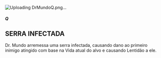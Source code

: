 ![Uploading DrMundoQ.png…]()

<h5>Q</h5>

## SERRA INFECTADA

Dr. Mundo arremessa uma serra infectada, causando dano ao primeiro inimigo atingido com base na Vida atual do alvo e causando Lentidão a ele.
